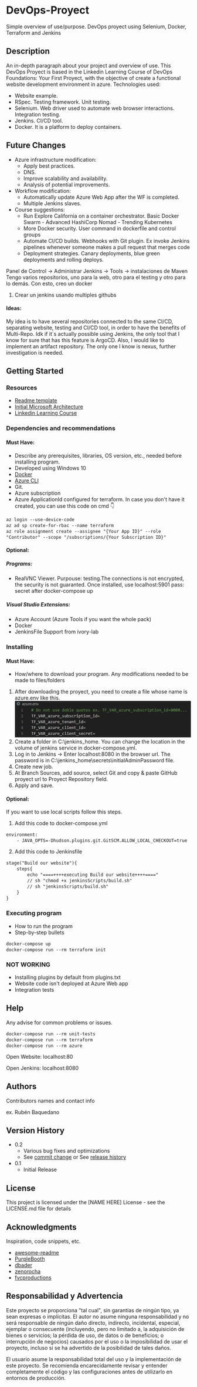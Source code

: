 # DevOps-Proyect

Simple overview of use/purpose.
DevOps proyect using Selenium, Docker, Terraform and Jenkins

## Description

An in-depth paragraph about your project and overview of use.
This DevOps Proyect is based in the Linkedin Learning Course of DevOps Foundations: Your First Proyect, with the objective of create a functional website development environment in azure. Technologies used:
* Website example.
* RSpec. Testing framework. Unit testing.
* Selenium. Web driver used to automate web browser interactions. Integration testing.
* Jenkins. CI/CD tool.
* Docker. It is a platform to deploy containers.

## Future Changes

* Azure infrastructure modification:
    * Apply best practices.
    * DNS.
    * Improve scalability and availability.
    * Analysis of potential improvements.
* Workflow modification:
    * Automatically update Azure Web App after the WF is completed.
    * Multiple Jenkins slaves.
 * Course suggestions:
    * Run Explore California on a container orchestrator. Basic Docker Swarm - Advanced HashiCorp Nomad - Trending Kubernetes
    * More Docker security. User command in dockerfile and control groups
    * Automate CI/CD builds. Webhooks with Git plugin. Ex invoke Jenkins pipelines whenever someone makes a pull request that merges code
    * Deployment strategies. Canary deployments, blue green deployments and rolling deploys.

Panel de Control -> Administrar Jenkins -> Tools -> instalaciones de Maven
Tengo varios repositorios, uno para la web, otro para el testing y otro para lo demás. Con esto, creo un docker
1. Crear un jenkins usando multiples githubs


#### Ideas:
My idea is to have several repositories connected to the same CI/CD, separating website, testing and CI/CD tool, in order to have the benefits of Multi-Repo.
Idk if it´s actually possible using Jenkins, the only tool that I know for sure that has this feature is ArgoCD.
Also, I would like to implement an artifact repository. The only one I know is nexus, further investigation is needed.

## Getting Started

### Resources

* [Readme template](https://gist.github.com/DomPizzie/7a5ff55ffa9081f2de27c315f5018afc)
* [Initial Microsoft Architecture](https://learn.microsoft.com/es-es/azure/architecture/web-apps/idea/scalable-ecommerce-web-app)
* [Linkedin Learning Course](https://www.linkedin.com/learning/devops-foundations-your-first-project)
<!-- * [Readme rules](https://www.freecodecamp.org/news/how-to-write-a-good-readme-file/) -->

### Dependencies and recommendations
#### Must Have:
* Describe any prerequisites, libraries, OS version, etc., needed before installing program.
* Developed using Windows 10
* [Docker](https://www.docker.com/products/docker-desktop/)
* [Azure CLI](https://learn.microsoft.com/es-es/cli/azure/install-azure-cli-windows?tabs=azure-cli)
* Git.
* Azure subscription
* Azure ApplicationId configured for terraform. In case you don't have it created, you can use this code on cmd :point_down:
```
az login --use-device-code
az ad sp create-for-rbac --name terraform
az role assignment create --assignee "{Your App ID}" --role "Contributor" --scope "/subscriptions/{Your Subscription ID}"
```

#### Optional:
##### Programs: 
* RealVNC Viewer. Purpouse: testing.The connections is not encrypted, the security is not guaranted. Once installed, use localhost:5901 pass: secret after docker-compose up
##### Visual Studio Extensions:
* Azure Account (Azure Tools if you want the whole pack)
* Docker
* JenkinsFile Support from ivory-lab


### Installing

#### Must Have:
* How/where to download your program. Any modifications needed to be made to files/folders
1. After downloading the proyect, you need to create a file whose name is azure.env like this.
![Image Alt text](/images/azure.env.PNG)
2. Create a folder in C:\jenkins_home. You can change the location in the volume of jenkins service in docker-compose.yml. 
3. Log in to Jenkins -> Enter localhost:8080 in the browser url. The password is in C:\jenkins_home\secrets\initialAdminPassword file.
4. Create new job.
5. At Branch Sources, add source, select Git and copy & paste GitHub proyect url to Proyect Repository field.
6. Apply and save.


#### Optional:
If you want to use local scripts follow this steps.
1. Add this code to docker-compose.yml
```
environment:
    - JAVA_OPTS=-Dhudson.plugins.git.GitSCM.ALLOW_LOCAL_CHECKOUT=true
```
2. Add this code to Jenkinsfile
```
stage("Build our website"){
    steps{
        echo "====++++executing Build our website++++===="
        // sh "chmod +x jenkinsScripts/build.sh"
        // sh "jenkinsScripts/build.sh"
    }
}
```

### Executing program

* How to run the program
* Step-by-step bullets
```
docker-compose up
docker-compose run --rm terraform init
```

### NOT WORKING
* Installing plugins by default from plugins.txt
* Website code isn't deployed at Azure Web app
* Integration tests

## Help

Any advise for common problems or issues.
```
docker-compose run --rm unit-tests
docker-compose run --rm terraform
docker-compose run --rm azure
```
Open Website:
localhost:80

Open Jenkins:
localhost:8080

## Authors

Contributors names and contact info

ex. Rubén Baquedano


## Version History

* 0.2
    * Various bug fixes and optimizations
    * See [commit change]() or See [release history]()
* 0.1
    * Initial Release

## License

This project is licensed under the [NAME HERE] License - see the LICENSE.md file for details

## Acknowledgments

Inspiration, code snippets, etc.
* [awesome-readme](https://github.com/matiassingers/awesome-readme)
* [PurpleBooth](https://gist.github.com/PurpleBooth/109311bb0361f32d87a2)
* [dbader](https://github.com/dbader/readme-template)
* [zenorocha](https://gist.github.com/zenorocha/4526327)
* [fvcproductions](https://gist.github.com/fvcproductions/1bfc2d4aecb01a834b46)


## Responsabilidad y Advertencia

Este proyecto se proporciona "tal cual", sin garantías de ningún tipo, ya sean expresas o implícitas. El autor no asume ninguna responsabilidad y no será responsable de ningún daño directo, indirecto, incidental, especial, ejemplar o consecuente (incluyendo, pero no limitado a, la adquisición de bienes o servicios; la pérdida de uso, de datos o de beneficios; o interrupción de negocios) causados por el uso o la imposibilidad de usar el proyecto, incluso si se ha advertido de la posibilidad de tales daños.

El usuario asume la responsabilidad total del uso y la implementación de este proyecto. Se recomienda encarecidamente revisar y entender completamente el código y las configuraciones antes de utilizarlo en entornos de producción.

<!-- En caso de dudas o inquietudes, se anima a los usuarios a ponerse en contacto con el autor del proyecto antes de proceder con la implementación. -->